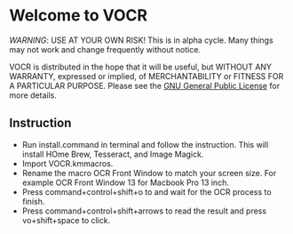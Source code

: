 # Welcome to VOCR
*WARNING*: USE AT YOUR OWN RISK! This is in alpha cycle. Many things may not work and change frequently without notice.

VOCR is distributed in the hope that it will be useful, but WITHOUT ANY WARRANTY, expressed or implied, of MERCHANTABILITY or FITNESS FOR A PARTICULAR PURPOSE. Please see the [GNU General Public License](http://www.gnu.org/licenses/) for more details.

## Instruction
* Run install.command in terminal and follow the instruction. This will install HOme Brew, Tesseract, and Image Magick.
* Import VOCR.kmmacros.
* Rename the macro OCR Front Window to match your screen size. For example OCR Front Window 13 for Macbook Pro 13 inch.
* Press command+control+shift+o to and wait for the OCR process to finish.
* Press command+control+shift+arrows to read the result and press vo+shift+space to click.